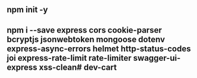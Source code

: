 ## npm init -y

## npm i --save express cors cookie-parser bcryptjs jsonwebtoken mongoose dotenv express-async-errors helmet http-status-codes joi express-rate-limit rate-limiter swagger-ui-express xss-clean# dev-cart
